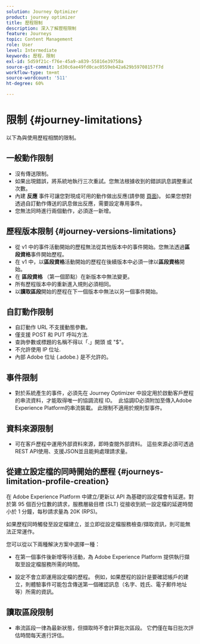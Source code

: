 ```yaml
---
solution: Journey Optimizer
product: journey optimizer
title: 歷程限制
description: 深入了解歷程限制
feature: Journeys
topic: Content Management
role: User
level: Intermediate
keywords: 歷程，限制
exl-id: 5d59f21c-f76e-45a9-a839-55816e39758a
source-git-commit: 1d30c6ae49fd0cac0559eb42a629b59708157f7d
workflow-type: tm+mt
source-wordcount: '511'
ht-degree: 60%

---
```


# 限制 {#journey-limitations}

以下為與使用歷程相關的限制。

## 一般動作限制

* 沒有傳送限制。 
* 如果出現錯誤，將系統地執行三次重試。您無法根據收到的錯誤訊息調整重試次數。 
* 內建 **反應** 事件可讓您對現成可用的動作做出反應(請參閱 [頁面](../building-journeys/reaction-events.md))。 如果您想對透過自訂動作傳送的訊息做出反應，需要設定專用事件。 
* 您無法同時進行兩個動作，必須逐一新增。

## 歷程版本限制 {#journey-versions-limitations}

* 從 v1 中的事件活動開始的歷程無法從其他版本中的事件開始。您無法透過&#x200B;**區段資格**&#x200B;事件開始歷程。
* 在 v1 中，以&#x200B;**區段資格**&#x200B;活動開始的歷程在後續版本中必須一律以&#x200B;**區段資格**&#x200B;開始。
* 在 **區段資格** （第一個節點）在新版本中無法變更。
* 所有歷程版本中的重新進入規則必須相同。
* 以&#x200B;**讀取區段**開始的歷程在下一個版本中無法以另一個事件開始。
 

## 自訂動作限制

* 自訂動作 URL 不支援動態參數。 
* 僅支援 POST 和 PUT 呼叫方法. 
* 查詢參數或標題的名稱不得以「.」開頭 或 &quot;$&quot;。 
* 不允許使用 IP 位址. 
* 內部 Adobe 位址 (.adobe.) 是不允許的。 

## 事件限制

* 對於系統產生的事件，必須先在 Journey Optimizer 中設定用於啟動客戶歷程的串流資料，才能取得唯一的協調流程 ID。  此協調ID必須附加至傳入Adobe Experience Platform的串流裝載。 此限制不適用於規則型事件。 

## 資料來源限制

* 可在客戶歷程中運用外部資料來源，即時查閱外部資料。 這些來源必須可透過REST API使用、支援JSON並且能夠處理請求量。

## 從建立設定檔的同時開始的歷程 {#journeys-limitation-profile-creation}

在 Adobe Experience Platform 中建立/更新以 API 為基礎的設定檔會有延遲。對於第 95 個百分位數的請求，服務層級目標 (SLT) 從接收到統一設定檔的延遲時間小於 1 分鐘，每秒請求量為 20K (RPS)。

如果歷程同時觸發至設定檔建立，並立即從設定檔服務檢查/擷取資訊，則可能無法正常運作。

您可以從以下兩種解決方案中選擇一種：

* 在第一個事件後新增等待活動，為 Adobe Experience Platform 提供執行擷取至設定檔服務所需的時間。

* 設定不會立即運用設定檔的歷程。 例如，如果歷程的設計是要確認帳戶的建立，則體驗事件可能包含傳送第一個確認訊息（名字、姓氏、電子郵件地址等）所需的資訊。

## 讀取區段限制

* 串流區段一律為最新狀態，但擷取時不會計算批次區段。 它們僅在每日批次評估時間每天進行評估。

